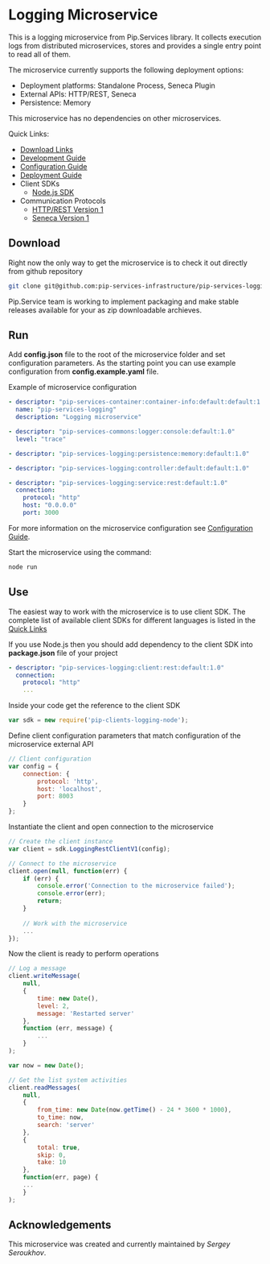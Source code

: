 # Logging Microservice

This is a logging microservice from Pip.Services library. 
It collects execution logs from distributed microservices, stores 
and provides a single entry point to read all of them.

The microservice currently supports the following deployment options:
* Deployment platforms: Standalone Process, Seneca Plugin
* External APIs: HTTP/REST, Seneca
* Persistence: Memory

This microservice has no dependencies on other microservices.

<a name="links"></a> Quick Links:

* [Download Links](doc/Downloads.md)
* [Development Guide](doc/Development.md)
* [Configuration Guide](doc/Configuration.md)
* [Deployment Guide](doc/Deployment.md)
* Client SDKs
  - [Node.js SDK](https://github.com/pip-services/pip-clients-logging-node)
* Communication Protocols
  - [HTTP/REST Version 1](doc/RestProtocolV1.md)
  - [Seneca Version 1](doc/SenecaProtocolV1.md)

## Download

Right now the only way to get the microservice is to check it out directly from github repository
```bash
git clone git@github.com:pip-services-infrastructure/pip-services-logging.git
```

Pip.Service team is working to implement packaging and make stable releases available for your 
as zip downloadable archieves.

## Run

Add **config.json** file to the root of the microservice folder and set configuration parameters.
As the starting point you can use example configuration from **config.example.yaml** file. 

Example of microservice configuration
```yaml
- descriptor: "pip-services-container:container-info:default:default:1.0"
  name: "pip-services-logging"
  description: "Logging microservice"

- descriptor: "pip-services-commons:logger:console:default:1.0"
  level: "trace"

- descriptor: "pip-services-logging:persistence:memory:default:1.0"

- descriptor: "pip-services-logging:controller:default:default:1.0"

- descriptor: "pip-services-logging:service:rest:default:1.0"
  connection:
    protocol: "http"
    host: "0.0.0.0"
    port: 3000
```
 
For more information on the microservice configuration see [Configuration Guide](Configuration.md).

Start the microservice using the command:
```bash
node run
```

## Use

The easiest way to work with the microservice is to use client SDK. 
The complete list of available client SDKs for different languages is listed in the [Quick Links](#links)

If you use Node.js then you should add dependency to the client SDK into **package.json** file of your project
```yaml
- descriptor: "pip-services-logging:client:rest:default:1.0"
  connection:
    protocol: "http"
    ...
```

Inside your code get the reference to the client SDK
```javascript
var sdk = new require('pip-clients-logging-node');
```

Define client configuration parameters that match configuration of the microservice external API
```javascript
// Client configuration
var config = {
    connection: {
        protocol: 'http',
        host: 'localhost', 
        port: 8003
    }
};
```

Instantiate the client and open connection to the microservice
```javascript
// Create the client instance
var client = sdk.LoggingRestClientV1(config);

// Connect to the microservice
client.open(null, function(err) {
    if (err) {
        console.error('Connection to the microservice failed');
        console.error(err);
        return;
    }
    
    // Work with the microservice
    ...
});
```

Now the client is ready to perform operations
```javascript
// Log a message
client.writeMessage(
    null,
    {
        time: new Date(),
        level: 2,
        message: 'Restarted server'
    },
    function (err, message) {
        ...
    }
);
```

```javascript
var now = new Date();

// Get the list system activities
client.readMessages(
    null,
    {
        from_time: new Date(now.getTime() - 24 * 3600 * 1000),
        to_time: now,
        search: 'server'
    },
    {
        total: true,
        skip: 0, 
        take: 10  
    },
    function(err, page) {
    ...    
    }
);
```    

## Acknowledgements

This microservice was created and currently maintained by *Sergey Seroukhov*.

